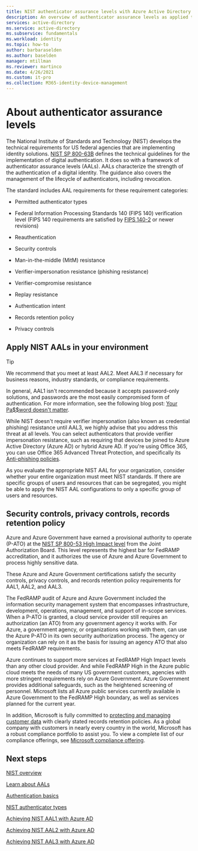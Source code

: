 ```yaml
---
title: NIST authenticator assurance levels with Azure Active Directory
description: An overview of authenticator assurance levels as applied to Azure Active Directory
services: active-directory 
ms.service: active-directory
ms.subservice: fundamentals
ms.workload: identity
ms.topic: how-to
author: barbaraselden
ms.author: baselden
manager: mtillman
ms.reviewer: martinco
ms.date: 4/26/2021
ms.custom: it-pro
ms.collection: M365-identity-device-management
---
```


# About authenticator assurance levels

The National Institute of Standards and Technology (NIST) develops the technical requirements for US federal agencies that are implementing identity solutions. [NIST SP 800-63B](https://pages.nist.gov/800-63-3/sp800-63b.html) defines the technical guidelines for the implementation of digital authentication. It does so with a framework of authenticator assurance levels (AALs). AALs characterize the strength of the authentication of a digital identity. The guidance also covers the management of the lifecycle of authenticators, including revocation. 

The standard includes AAL requirements for these requirement categories:

* Permitted authenticator types

* Federal Information Processing Standards 140 (FIPS 140) verification level (FIPS 140 requirements are satisfied by [FIPS 140-2](https://csrc.nist.gov/publications/detail/fips/140/2/final) or newer revisions)

* Reauthentication

* Security controls

* Man-in-the-middle (MitM) resistance

* Verifier-impersonation resistance (phishing resistance)

* Verifier-compromise resistance

* Replay resistance

* Authentication intent

* Records retention policy

* Privacy controls

## Apply NIST AALs in your environment

> [!TIP]
> We recommend that you meet at least AAL2. Meet AAL3 if necessary for business reasons, industry standards, or compliance requirements.

In general, AAL1 isn't recommended because it accepts password-only solutions, and passwords are the most easily compromised form of authentication. For more information, see the following blog post: [Your Pa$$word doesn't matter](https://techcommunity.microsoft.com/t5/azure-active-directory-identity/your-pa-word-doesn-t-matter/ba-p/731984). 

While NIST doesn't require verifier impersonation (also known as credential phishing) resistance until AAL3, we highly advise that you address this threat at all levels. You can select authenticators that provide verifier impersonation resistance, such as requiring that devices be joined to Azure Active Directory (Azure AD) or hybrid Azure AD. If you're using Office 365, you can use Office 365 Advanced Threat Protection, and specifically its [Anti-phishing policies](/microsoft-365/security/office-365-security/set-up-anti-phishing-policies).

As you evaluate the appropriate NIST AAL for your organization, consider whether your entire organization must meet NIST standards. If there are specific groups of users and resources that can be segregated, you might be able to apply the NIST AAL configurations to only a specific group of users and resources. 

## Security controls, privacy controls, records retention policy

Azure and Azure Government have earned a provisional authority to operate (P-ATO) at the [NIST SP 800-53 High Impact level](https://nvd.nist.gov/800-53/Rev4/impact/high) from the Joint Authorization Board. This level represents the highest bar for FedRAMP accreditation, and it authorizes the use of Azure and Azure Government to process highly sensitive data.

These Azure and Azure Government certifications satisfy the security controls, privacy controls, and records retention policy requirements for AAL1, AAL2, and AAL3.

The FedRAMP audit of Azure and Azure Government included the information security management system that encompasses infrastructure, development, operations, management, and support of in-scope services. When a P-ATO is granted, a cloud service provider still requires an authorization (an ATO) from any government agency it works with. For Azure, a government agency, or organizations working with them, can use the Azure P-ATO in its own security authorization process. The agency or organization can rely on it as the basis for issuing an agency ATO that also meets FedRAMP requirements.

Azure continues to support more services at FedRAMP High Impact levels than any other cloud provider. And while FedRAMP High in the Azure public cloud meets the needs of many US government customers, agencies with more stringent requirements rely on Azure Government. Azure Government provides additional safeguards, such as the heightened screening of personnel. Microsoft lists all Azure public services currently available in Azure Government to the FedRAMP High boundary, as well as services planned for the current year.

In addition, Microsoft is fully committed to [protecting and managing customer data](https://www.microsoft.com/trust-center/privacy/data-management) with clearly stated records retention policies. As a global company with customers in nearly every country in the world, Microsoft has a robust compliance portfolio to assist you. To view a complete list of our compliance offerings, see [Microsoft compliance offering](https://docs.microsoft.com/compliance/regulatory/offering-home). 

## Next steps 

[NIST overview](nist-overview.md)

[Learn about AALs](nist-about-authenticator-assurance-levels.md)

[Authentication basics](nist-authentication-basics.md)

[NIST authenticator types](nist-authenticator-types.md)

[Achieving NIST AAL1 with Azure AD](nist-authenticator-assurance-level-1.md)

[Achieving NIST AAL2 with Azure AD](nist-authenticator-assurance-level-2.md)

[Achieving NIST AAL3 with Azure AD](nist-authenticator-assurance-level-3.md) 
‎ 